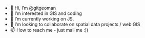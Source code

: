 - 👋 Hi, I’m @gitgeoman
- 👀 I’m interested in GIS and coding 
- 🌱 I’m currently working on JS, 
- 💞️ I’m looking to collaborate on spatial data projects / web GIS
- 📫 How to reach me - just mail me :))

<!---
gitgeoman/gitgeoman is a ✨ special ✨ repository because its `README.md` (this file) appears on your GitHub profile.
You can click the Preview link to take a look at your changes.
--->
